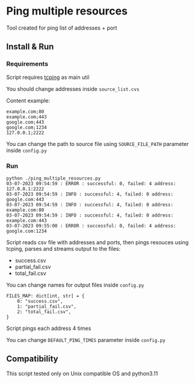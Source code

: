 # Ping multiple resources

Tool created for ping list of addresses + port

## Install & Run

### Requirements

Script requires [tcping](https://github.com/paradiseduo/tcping) as main util

You should change addresses inside `source_list.cvs`

Content example:
```
example.com;80
example.com;443
google.com;443
google.com;1234
127.0.0.1;2222
```

You can change the path to source file using `SOURCE_FILE_PATH` parameter inside `config.py`

### Run

```shell
python ./ping_multiple_resources.py
03-07-2023 09:54:59 : ERROR : successful: 0, failed: 4 address: 127.0.0.1:2222
03-07-2023 09:54:59 : INFO : successful: 4, failed: 0 address: google.com:443
03-07-2023 09:54:59 : INFO : successful: 4, failed: 0 address: example.com:80
03-07-2023 09:54:59 : INFO : successful: 4, failed: 0 address: example.com:443
03-07-2023 09:55:00 : ERROR : successful: 0, failed: 4 address: google.com:1234
```

Script reads csv file with addresses and ports, then pings resouces using tcping, parses and streams output to the files:
- success.csv
- partial_fail.csv
- total_fail.csv

You can change names for output files inside `config.py`
```
FILES_MAP: dict[int, str] = {
    0: "success.csv",
    1: "partial_fail.csv",
    2: "total_fail.csv",
}
```

Script pings each address 4 times

You can change `DEFAULT_PING_TIMES` parameter inside `config.py`

## Compatibility

This script tested only on Unix compatible OS and python3.11